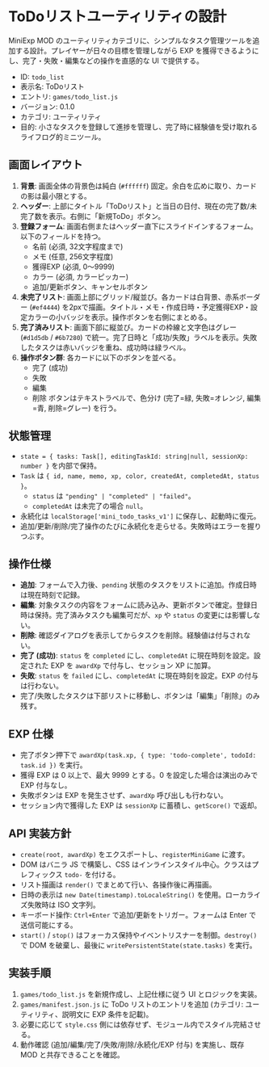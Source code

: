 # ToDoリストユーティリティの設計

MiniExp MOD のユーティリティカテゴリに、シンプルなタスク管理ツールを追加する設計。プレイヤーが日々の目標を管理しながら EXP を獲得できるようにし、完了・失敗・編集などの操作を直感的な UI で提供する。

- ID: `todo_list`
- 表示名: ToDoリスト
- エントリ: `games/todo_list.js`
- バージョン: 0.1.0
- カテゴリ: ユーティリティ
- 目的: 小さなタスクを登録して進捗を管理し、完了時に経験値を受け取れるライフログ的ミニツール。

## 画面レイアウト
1. **背景**: 画面全体の背景色は純白 (`#ffffff`) 固定。余白を広めに取り、カードの影は最小限とする。
2. **ヘッダー**: 上部にタイトル「ToDoリスト」と当日の日付、現在の完了数/未完了数を表示。右側に「新規ToDo」ボタン。
3. **登録フォーム**: 画面右側またはヘッダー直下にスライドインするフォーム。以下のフィールドを持つ。
   - 名前 (必須, 32文字程度まで)
   - メモ (任意, 256文字程度)
   - 獲得EXP (必須, 0〜9999)
   - カラー (必須, カラーピッカー)
   - 追加/更新ボタン、キャンセルボタン
4. **未完了リスト**: 画面上部にグリッド/縦並び。各カードは白背景、赤系ボーダー (`#ef4444`) を2pxで描画。タイトル・メモ・作成日時・予定獲得EXP・設定カラーの小バッジを表示。操作ボタンを右側にまとめる。
5. **完了済みリスト**: 画面下部に縦並び。カードの枠線と文字色はグレー (`#d1d5db` / `#6b7280`) で統一。完了日時と「成功/失敗」ラベルを表示。失敗したタスクは赤いバッジを重ね、成功時は緑ラベル。
6. **操作ボタン群**: 各カードに以下のボタンを並べる。
   - 完了 (成功)
   - 失敗
   - 編集
   - 削除
   ボタンはテキストラベルで、色分け (完了=緑, 失敗=オレンジ, 編集=青, 削除=グレー) を行う。

## 状態管理
- `state = { tasks: Task[], editingTaskId: string|null, sessionXp: number }` を内部で保持。
- `Task` は `{ id, name, memo, xp, color, createdAt, completedAt, status }`。
  - `status` は `"pending" | "completed" | "failed"`。
  - `completedAt` は未完了の場合 `null`。
- 永続化は `localStorage['mini_todo_tasks_v1']` に保存し、起動時に復元。
- 追加/更新/削除/完了操作のたびに永続化を走らせる。失敗時はエラーを握りつぶす。

## 操作仕様
- **追加**: フォームで入力後、`pending` 状態のタスクをリストに追加。作成日時は現在時刻で記録。
- **編集**: 対象タスクの内容をフォームに読み込み、更新ボタンで確定。登録日時は保持。完了済みタスクも編集可だが、`xp` や `status` の変更には影響しない。
- **削除**: 確認ダイアログを表示してからタスクを削除。経験値は付与されない。
- **完了 (成功)**: `status` を `completed` にし、`completedAt` に現在時刻を設定。設定された EXP を `awardXp` で付与し、セッション XP に加算。
- **失敗**: `status` を `failed` にし、`completedAt` に現在時刻を設定。EXP の付与は行わない。
- 完了/失敗したタスクは下部リストに移動し、ボタンは「編集」「削除」のみ残す。

## EXP 仕様
- 完了ボタン押下で `awardXp(task.xp, { type: 'todo-complete', todoId: task.id })` を実行。
- 獲得 EXP は 0 以上で、最大 9999 とする。0 を設定した場合は演出のみで EXP 付与なし。
- 失敗ボタンは EXP を発生させず、`awardXp` 呼び出しも行わない。
- セッション内で獲得した EXP は `sessionXp` に蓄積し、`getScore()` で返却。

## API 実装方針
- `create(root, awardXp)` をエクスポートし、`registerMiniGame` に渡す。
- DOM はバニラ JS で構築し、CSS はインラインスタイル中心。クラスはプレフィックス `todo-` を付ける。
- リスト描画は `render()` でまとめて行い、各操作後に再描画。
- 日時の表示は `new Date(timestamp).toLocaleString()` を使用。ローカライズ失敗時は ISO 文字列。
- キーボード操作: `Ctrl+Enter` で追加/更新をトリガー。フォームは Enter で送信可能にする。
- `start()` / `stop()` はフォーカス保持やイベントリスナーを制御。`destroy()` で DOM を破棄し、最後に `writePersistentState(state.tasks)` を実行。

## 実装手順
1. `games/todo_list.js` を新規作成し、上記仕様に従う UI とロジックを実装。
2. `games/manifest.json.js` に ToDo リストのエントリを追加 (カテゴリ: ユーティリティ、説明文に EXP 条件を記載)。
3. 必要に応じて `style.css` 側には依存せず、モジュール内でスタイル完結させる。
4. 動作確認 (追加/編集/完了/失敗/削除/永続化/EXP 付与) を実施し、既存 MOD と共存できることを確認。
